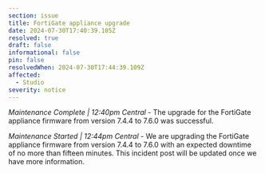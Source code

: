 ```yaml
---
section: issue
title: FortiGate appliance upgrade
date: 2024-07-30T17:40:39.105Z
resolved: true
draft: false
informational: false
pin: false
resolvedWhen: 2024-07-30T17:44:39.109Z
affected:
  - Studio
severity: notice
---
```

*Maintenance Complete | 12:40pm Central* - The upgrade for the FortiGate appliance firmware from version 7.4.4 to 7.6.0 was successful. 

*Maintenance Started | 12:44pm Central* - We are upgrading the FortiGate appliance firmware from version 7.4.4 to 7.6.0 with an expected downtime of no more than fifteen minutes. This incident post will be updated once we have more information.
